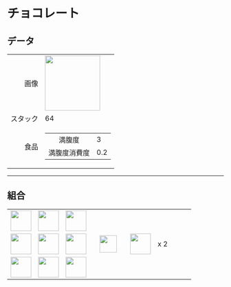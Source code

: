 # チョコレート

## データ
<table>
    <tr><td align="end">画像</td><td><img src="https://i.imgur.com/j8F7WrL.png" width="128"/></td></tr>
    <tr><td align="end">スタック</td><td>64</td></tr>
    <tr>
        <td align="end">食品</td>
        <td>
            <table>
                <tr><td align="center">満腹度</td><td align="start">3</td></tr>
                <tr><td align="center">満腹度消費度</td><td align="start">0.2</td></tr>
            </table>
        </td>
    </tr>
</table>

---

## 組合
<table>
    <tr><td><img src="https://i.imgur.com/tdDZdWW.png" width="48"/></td><td><img src="https://i.imgur.com/tdDZdWW.png" width="48"/></td><td><img src="https://i.imgur.com/tdDZdWW.png" width="48"/></td><td colspan="3"></td></tr>
    <tr><td><img src="https://i.imgur.com/tdDZdWW.png" width="48"/></td><td><img src="https://i.imgur.com/K971eZe.png" width="48"/></td><td><img src="https://i.imgur.com/tdDZdWW.png" width="48"/></td><td width="70" align="center"><img src="https://i.imgur.com/VE0KqIE.png" width="40"/></td><td><img src="https://i.imgur.com/j8F7WrL.png" width="48"/></td><td width="70">x 2</td></tr>
    <tr><td><img src="https://i.imgur.com/tdDZdWW.png" width="48"/></td><td><img src="https://i.imgur.com/tdDZdWW.png" width="48"/></td><td><img src="https://i.imgur.com/tdDZdWW.png" width="48"/></td><td colspan="3"></td></tr>
</table>
